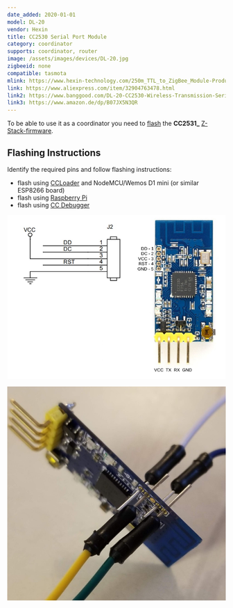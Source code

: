 ```yaml
---
date_added: 2020-01-01
model: DL-20
vendor: Hexin
title: CC2530 Serial Port Module
category: coordinator
supports: coordinator, router
image: /assets/images/devices/DL-20.jpg
zigbeeid: none
compatible: tasmota
mlink: https://www.hexin-technology.com/250m_TTL_to_ZigBee_Module-Product-565.html
link: https://www.aliexpress.com/item/32904763478.html
link2: https://www.banggood.com/DL-20-CC2530-Wireless-Transmission-Serial-Port-Module-2_4G-Wireless-Transmitting-and-Receiving-p-1549685.html
link3: https://www.amazon.de/dp/B07JX5N3QR
---
```

To be able to use it as a coordinator you need to [flash](flashing_ccloader) the **CC2531_** [Z-Stack-firmware](https://github.com/Koenkk/Z-Stack-firmware/).

## Flashing Instructions
Identify the required pins and follow flashing instructions:
- flash using [CCLoader](/flashing_ccloader.html) and NodeMCU/Wemos D1 mini (or similar ESP8266 board)
- flash using [Raspberry Pi](http://www.marrold.co.uk/2019/12/flashing-cc2530-cc2591-zigbee-module.html)
- flash using [CC Debugger](http://ptvo.info/how-to-select-and-flash-cc2530-144/) 

![Pinout](/assets/images/devices/DL-20_pinout.jpg)

![Wiring example](/assets/images/devices/DL-20_wiring.jpg)
